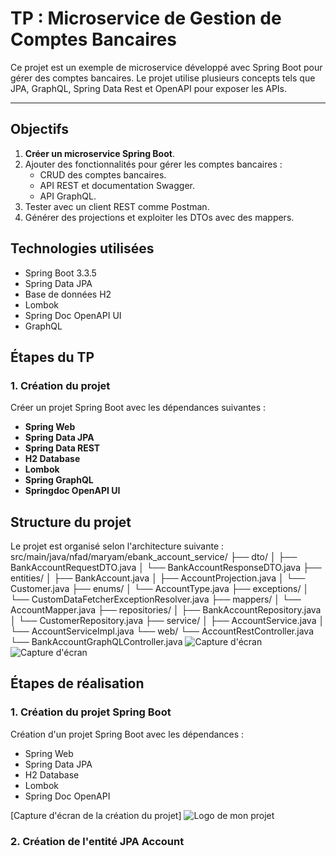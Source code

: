 # TP : Microservice de Gestion de Comptes Bancaires

Ce projet est un exemple de microservice développé avec Spring Boot pour gérer des comptes bancaires. Le projet utilise plusieurs concepts tels que JPA, GraphQL, Spring Data Rest et OpenAPI pour exposer les APIs.

---
## Objectifs

1. **Créer un microservice Spring Boot**.
2. Ajouter des fonctionnalités pour gérer les comptes bancaires :
    - CRUD des comptes bancaires.
    - API REST et documentation Swagger.
    - API GraphQL.
3. Tester avec un client REST comme Postman.
4. Générer des projections et exploiter les DTOs avec des mappers.


## Technologies utilisées

- Spring Boot 3.3.5
- Spring Data JPA
- Base de données H2
- Lombok
- Spring Doc OpenAPI UI
- GraphQL

## Étapes du TP

### 1. Création du projet

Créer un projet Spring Boot avec les dépendances suivantes :
- **Spring Web**
- **Spring Data JPA**
- **Spring Data REST**
- **H2 Database**
- **Lombok**
- **Spring GraphQL**
- **Springdoc OpenAPI UI**

## Structure du projet

Le projet est organisé selon l'architecture suivante :
src/main/java/nfad/maryam/ebank_account_service/
├── dto/
│ ├── BankAccountRequestDTO.java
│ └── BankAccountResponseDTO.java
├── entities/
│ ├── BankAccount.java
│ ├── AccountProjection.java
│ └── Customer.java
├── enums/
│ └── AccountType.java
├── exceptions/
│ └── CustomDataFetcherExceptionResolver.java
├── mappers/
│ └── AccountMapper.java
├── repositories/
│ ├── BankAccountRepository.java
│ └── CustomerRepository.java
├── service/
│ ├── AccountService.java
│ └── AccountServiceImpl.java
└── web/
└── AccountRestController.java
└── BankAccountGraphQLController.java
![Capture d'écran](../images/image.png "Capture relative")
![Capture d'écran](../images/image.png "Capture relative")
## Étapes de réalisation

### 1. Création du projet Spring Boot

Création d'un projet Spring Boot avec les dépendances :
- Spring Web
- Spring Data JPA
- H2 Database
- Lombok
- Spring Doc OpenAPI

[Capture d'écran de la création du projet]
![Logo de mon projet](mon-image.png "Logo de mon projet")

### 2. Création de l'entité JPA Account

```java


